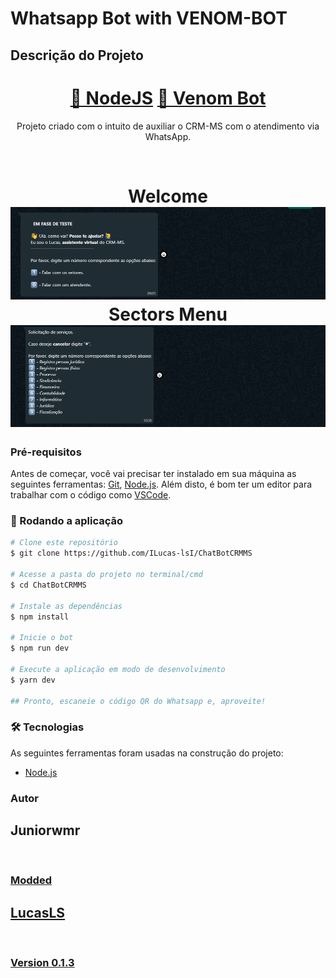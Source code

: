 # Whatsapp Bot with VENOM-BOT

## Descrição do Projeto

<p align="center"></p>
<h1 align="center">
    <a href="https://nodejs.org/en/">🔗 NodeJS</a>
    <a href="https://www.npmjs.com/package/venom-bot">🧠 Venom Bot</a>
</h1>
<p align="center">Projeto criado com o intuito de auxiliar o CRM-MS com o atendimento via WhatsApp.</p>
<br>
<h1 align="center">
  Welcome
  <img alt="Start" title="Welcome" src="./assets/start.png" />
  Sectors Menu
  <img alt="Sectors" title="Menu" src="./assets/sectors.png" />
</h1>

### Pré-requisitos

Antes de começar, você vai precisar ter instalado em sua máquina as seguintes ferramentas:
[Git](https://git-scm.com), [Node.js](https://nodejs.org/en/).
Além disto, é bom ter um editor para trabalhar com o código como [VSCode](https://code.visualstudio.com/).

### 🎲 Rodando a aplicação

```bash
# Clone este repositório
$ git clone https://github.com/ILucas-lsI/ChatBotCRMMS

# Acesse a pasta do projeto no terminal/cmd
$ cd ChatBotCRMMS

# Instale as dependências
$ npm install

# Inicie o bot
$ npm run dev

# Execute a aplicação em modo de desenvolvimento
$ yarn dev

## Pronto, escaneie o código QR do Whatsapp e, aproveite!
```

### 🛠 Tecnologias

As seguintes ferramentas foram usadas na construção do projeto:

- [Node.js](https://nodejs.org/en/)

### Autor

Juniorwmr
---

<p>
  <a href='https://github.com/juniorwmr'>
  <br />
 </p>

### Modded

LucasLS
---

<p>
  <a href='https://github.com/ILucas-lsI'>
  <br />
</p>

### Version 0.1.3